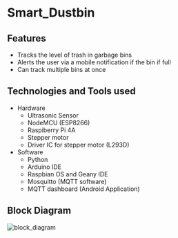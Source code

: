 # Smart_Dustbin

## Features
- Tracks the level of trash in garbage bins
- Alerts the user via a mobile notification if the bin if full
- Can track multiple bins at once

## Technologies and Tools used
- Hardware
  - Ultrasonic Sensor
  - NodeMCU (ESP8266)
  - Raspiberry Pi 4A
  - Stepper motor
  - Driver IC for stepper motor (L293D)
- Software
  - Python
  - Arduino IDE
  - Raspbian OS and Geany IDE 
  - Mosquitto (MQTT software)
  - MQTT dashboard (Android Application)

## Block Diagram
![block_diagram]()

